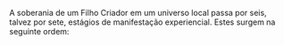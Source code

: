 ﻿A soberania de um Filho Criador em um universo local passa por seis, talvez por sete, estágios de manifestação experiencial. Estes surgem na seguinte ordem: